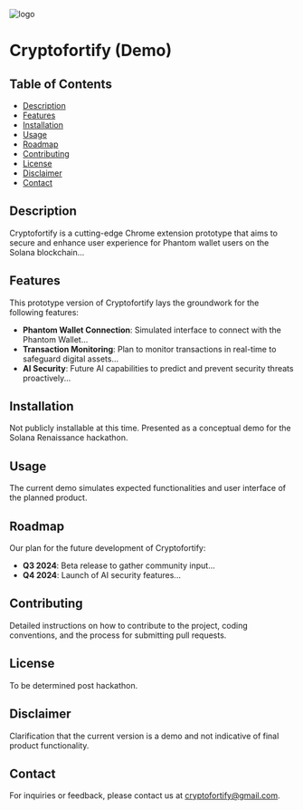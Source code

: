 ![logo](https://github.com/DaxCryptofortify/Cryptofortify/assets/166465964/80068db9-5707-426f-a57f-5af75f4df500)
# Cryptofortify (Demo)

## Table of Contents
- [Description](#description)
- [Features](#features)
- [Installation](#installation)
- [Usage](#usage)
- [Roadmap](#roadmap)
- [Contributing](#contributing)
- [License](#license)
- [Disclaimer](#disclaimer)
- [Contact](#contact)

## Description
Cryptofortify is a cutting-edge Chrome extension prototype that aims to secure and enhance user experience for Phantom wallet users on the Solana blockchain...

## Features
This prototype version of Cryptofortify lays the groundwork for the following features:
- **Phantom Wallet Connection**: Simulated interface to connect with the Phantom Wallet...
- **Transaction Monitoring**: Plan to monitor transactions in real-time to safeguard digital assets...
- **AI Security**: Future AI capabilities to predict and prevent security threats proactively...

## Installation
Not publicly installable at this time. Presented as a conceptual demo for the Solana Renaissance hackathon.

## Usage
The current demo simulates expected functionalities and user interface of the planned product.

## Roadmap
Our plan for the future development of Cryptofortify:
- **Q3 2024**: Beta release to gather community input...
- **Q4 2024**: Launch of AI security features...

## Contributing
Detailed instructions on how to contribute to the project, coding conventions, and the process for submitting pull requests.

## License
To be determined post hackathon.

## Disclaimer
Clarification that the current version is a demo and not indicative of final product functionality.

## Contact
For inquiries or feedback, please contact us at cryptofortify@gmail.com.

